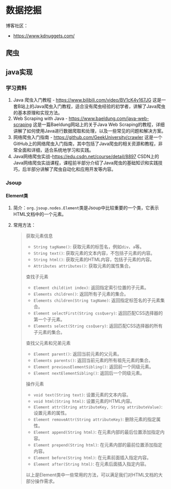 # 数据挖掘

博客社区：

* https://www.kdnuggets.com/

## 爬虫

## java实现

### 学习资料

1. Java 爬虫入门教程 - https://www.bilibili.com/video/BV1cK4y167JG
这是一套B站上的Java爬虫入门教程，适合没有爬虫经验的初学者，讲解了Java爬虫的基本原理和实现方法。
2. Web Scraping with Java - https://www.baeldung.com/java-web-scraping
这是一篇Baeldung网站上的关于Java Web Scraping的教程，详细讲解了如何使用Java进行数据爬取和处理，以及一些常见的问题和解决方案。
3. 网络爬虫入门指南 - https://github.com/GeekUniversity/crawler
这是一个GitHub上的网络爬虫入门指南，其中包括了Java爬虫的相关资源和教程，非常全面和详细，适合系统地学习和实践。
4. Java网络爬虫实战-https://edu.csdn.net/course/detail/8897
CSDN上的Java网络爬虫实战课程，课程前半部分介绍了Java爬虫的基础知识和实践技巧，后半部分讲解了爬虫自动化和应用开发等内容。

### Jsoup

#### Element类

1. 简介：`org.jsoup.nodes.Element`类是Jsoup中比较重要的一个类，它表示HTML文档中的一个元素。

2. 常用方法：

   > 获取元素信息
   >
   > - `String tagName()`: 获取元素的标签名，例如`div`、`a`等。
   > - `String text()`: 获取元素的文本内容，不包括子元素的内容。
   > - `String html()`: 获取元素的HTML内容，包括子元素的内容。
   > - `Attributes attributes()`: 获取元素的属性集合。
   >
   > 查找子元素
   >
   > - `Element child(int index)`: 返回指定索引位置的子元素。
   > - `Elements children()`: 返回所有子元素的集合。
   > - `Elements children(String tagName)`: 返回指定标签名的子元素集合。
   > - `Element selectFirst(String cssQuery)`: 返回匹配CSS选择器的第一个子元素。
   > - `Elements select(String cssQuery)`: 返回匹配CSS选择器的所有子元素的集合。
   >
   > 查找父元素和兄弟元素
   >
   > - `Element parent()`: 返回当前元素的父元素。
   > - `Elements parents()`: 返回当前元素的所有祖先元素的集合。
   > - `Element previousElementSibling()`: 返回前一个同级元素。
   > - `Element nextElementSibling()`: 返回后一个同级元素。
   >
   > 操作元素
   >
   > - `void text(String text)`: 设置元素的文本内容。
   > - `void html(String html)`: 设置元素的HTML内容。
   > - `Element attr(String attributeKey, String attributeValue)`: 设置元素的属性。
   > - `Element removeAttr(String attributeKey)`: 删除元素的指定属性。
   > - `Element append(String html)`: 在元素内部的最后位置添加指定内容。
   > - `Element prepend(String html)`: 在元素内部的最前位置添加指定内容。
   > - `Element before(String html)`: 在元素前面插入指定内容。
   > - `Element after(String html)`: 在元素后面插入指定内容。
   >
   > 以上是Element类中一些常用的方法，可以满足我们对HTML文档的大部分操作需求。